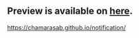 ## Preview is available on <a href="https://chamarasab.github.io/notification/">here</a>.

https://chamarasab.github.io/notification/
